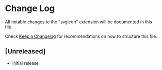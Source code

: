 # Change Log

All notable changes to the "svgicon" extension will be documented in this file.

Check [Keep a Changelog](http://keepachangelog.com/) for recommendations on how to structure this file.

## [Unreleased]

- Initial release